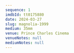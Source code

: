 ```yaml
---
sequence: 1
imdbId: tt0175880
date: 2024-03-27
slug: magnolia-1999
medium: 35mm
venue: Prince Charles Cinema
venueNotes: null
mediumNotes: null
---
```


